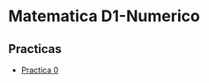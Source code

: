 # Matematica D1-Numerico

## Practicas

* [Practica 0](https://github.com/JuanCruzFerreiraM/Matematica-D1-Numerico/tree/main/Practica%200) 